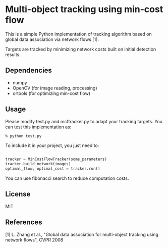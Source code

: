 # Multi-object tracking using min-cost flow

This is a simple Python implementation of tracking algorithm based on global data association via network flows [1].

Targets are tracked by minimizing network costs built on initial detection results.

## Dependencies

- numpy
- OpenCV (for image reading, processing)
- ortools (for optimizing min-cost flow)

## Usage

Please modify test.py and mcftracker.py to adapt your tracking targets.
You can test this implementation as:

```sh
% python test.py
```

To include it in your project, you just need to:

```py

tracker = MinCostFlowTracker(some_parameters)
tracker.build_network(images)
optimal_flow, optimal_cost = tracker.run()

```

You can use fibonacci search to reduce computation costs.

## License

MIT

## References

[1] L. Zhang et al., "Global data association for multi-object tracking using network flows", CVPR 2008